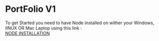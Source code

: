 
# PortFolio V1



To get Started you need to have Node installed on wither your Windows, lINUX OR Mac Laptop using this link : <br />
[NODE INSTALLATION](https://nodejs.org/en/)